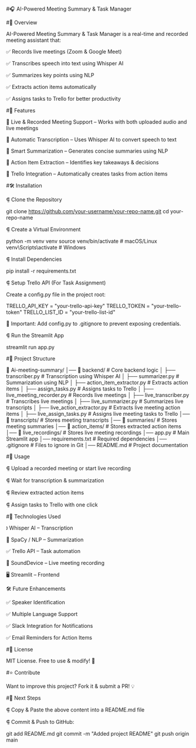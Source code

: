#🎧 AI-Powered Meeting Summary & Task Manager

#🚀 Overview

AI-Powered Meeting Summary & Task Manager is a real-time and recorded meeting assistant that:

✅ Records live meetings (Zoom & Google Meet)

✅ Transcribes speech into text using Whisper AI

✅ Summarizes key points using NLP

✅ Extracts action items automatically

✅ Assigns tasks to Trello for better productivity

#📌 Features

🔹 Live & Recorded Meeting Support – Works with both uploaded audio and live meetings

🔹 Automatic Transcription – Uses Whisper AI to convert speech to text

🔹 Smart Summarization – Generates concise summaries using NLP

🔹 Action Item Extraction – Identifies key takeaways & decisions

🔹 Trello Integration – Automatically creates tasks from action items

#🛠 Installation

⸿ Clone the Repository

git clone https://github.com/your-username/your-repo-name.git
cd your-repo-name

⸿ Create a Virtual Environment

python -m venv venv
source venv/bin/activate  # macOS/Linux
venv\Scripts\activate     # Windows

⸿ Install Dependencies

pip install -r requirements.txt

⸿ Setup Trello API (For Task Assignment)

Create a config.py file in the project root:

TRELLO_API_KEY = "your-trello-api-key"
TRELLO_TOKEN = "your-trello-token"
TRELLO_LIST_ID = "your-trello-list-id"

🛑 Important: Add config.py to .gitignore to prevent exposing credentials.

⸿ Run the Streamlit App

streamlit run app.py

#📂 Project Structure

📁 Ai-meeting-summary/
│── 📁 backend/              # Core backend logic
│   ├── transcriber.py       # Transcription using Whisper AI
│   ├── summarizer.py        # Summarization using NLP
│   ├── action_item_extractor.py  # Extracts action items
│   ├── assign_tasks.py      # Assigns tasks to Trello
│   ├── live_meeting_recorder.py  # Records live meetings
│   ├── live_transcriber.py  # Transcribes live meetings
│   ├── live_summarizer.py   # Summarizes live transcripts
│   ├── live_action_extractor.py  # Extracts live meeting action items
│   ├── live_assign_tasks.py # Assigns live meeting tasks to Trello
│── 📁 transcripts/          # Stores meeting transcripts
│── 📁 summaries/            # Stores meeting summaries
│── 📁 action_items/         # Stores extracted action items
│── 📁 live_recordings/      # Stores live meeting recordings
│── app.py                   # Main Streamlit app
│── requirements.txt          # Required dependencies
│── .gitignore                # Files to ignore in Git
│── README.md                 # Project documentation

#🎯 Usage

⸿ Upload a recorded meeting or start live recording

⸿ Wait for transcription & summarization

⸿ Review extracted action items

⸿ Assign tasks to Trello with one click

#🤖 Technologies Used

🕽 Whisper AI – Transcription

📝 SpaCy / NLP – Summarization

✅ Trello API – Task automation

🎥 SoundDevice – Live meeting recording

🖥 Streamlit – Frontend

🛠 Future Enhancements

✅ Speaker Identification

✅ Multiple Language Support

✅ Slack Integration for Notifications

✅ Email Reminders for Action Items

#💜 License

MIT License. Free to use & modify! 🚀

#⭐ Contribute

Want to improve this project? Fork it & submit a PR! 💡

#📌 Next Steps

⸿ Copy & Paste the above content into a README.md file

⸿ Commit & Push to GitHub:

git add README.md
git commit -m "Added project README"
git push origin main

